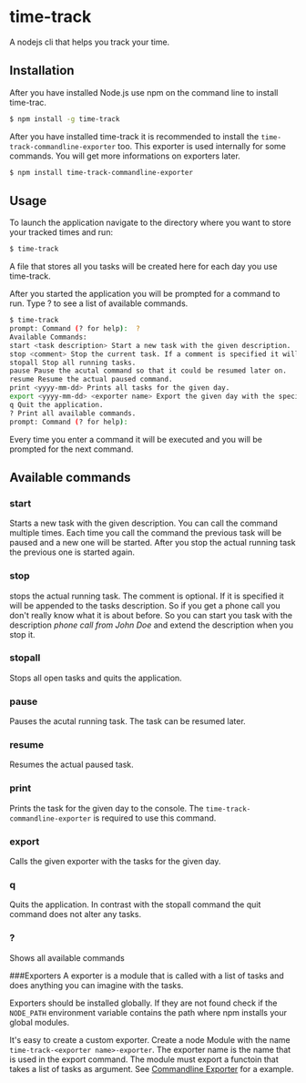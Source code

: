 # time-track
A nodejs cli that helps you track your time.

## Installation
After you have installed Node.js use npm on the command line to install time-trac.

```sh
$ npm install -g time-track
```

After you have installed time-track it is recommended to install the `time-track-commandline-exporter` too. This exporter is used internally for some commands. You will get more informations on exporters later.

```sh
$ npm install time-track-commandline-exporter
```

## Usage
To launch the application navigate to the directory where you want to store your tracked times and run:

```sh
$ time-track
```

A file that stores all you tasks will be created here for each day you use time-track.

After you started the application you will be prompted for a command to run. Type ? to see a list of available commands.

```sh
$ time-track
prompt: Command (? for help):  ?
Available Commands:
start <task description> Start a new task with the given description.
stop <comment> Stop the current task. If a comment is specified it will be appended to the task description.
stopall Stop all running tasks.
pause Pause the acutal command so that it could be resumed later on.
resume Resume the actual paused command.
print <yyyy-mm-dd> Prints all tasks for the given day.
export <yyyy-mm-dd> <exporter name> Export the given day with the specified exporter.
q Quit the application.
? Print all available commands.
prompt: Command (? for help):
```

Every time you enter a command it will be executed and you will be prompted for the next command.

## Available commands
### start <task description>
Starts a new task with the given description. You can call the command multiple times. Each time you call the command the previous task will be paused and a new one will be started. After you stop the actual running task the previous one is started again.

### stop <comment>
stops the actual running task. The comment is optional. If it is specified it will be appended to the tasks description. So if you get a phone call you don't really know what it is about before. So you can start you task with the description _phone call from John Doe_ and extend the description when you stop it.

### stopall
Stops all open tasks and quits the application.

### pause
Pauses the acutal running task. The task can be resumed later.

### resume
Resumes the actual paused task.

### print <yyyy-mm-dd>
Prints the task for the given day to the console. The `time-track-commandline-exporter` is required to use this command.

### export <yyyy-mm-dd> <exporter name>
Calls the given exporter with the tasks for the given day.

### q
Quits the application. In contrast with the stopall command the quit command does not alter any tasks.

### ?
Shows all available commands

###Exporters
A exporter is a module that is called with a list of tasks and does anything you can imagine with the tasks.

Exporters should be installed globally. If they are not found check if the `NODE_PATH` environment variable contains the path where npm installs your global modules.

It's easy to create a custom exporter. Create a node Module with the name `time-track-<exporter name>-exporter`. The exporter name is the name that is used in the export command. The module must export a functoin that takes a list of tasks as argument. See [Commandline Exporter](https://github.com/furti/time-track-commandline-exporter) for a example.
